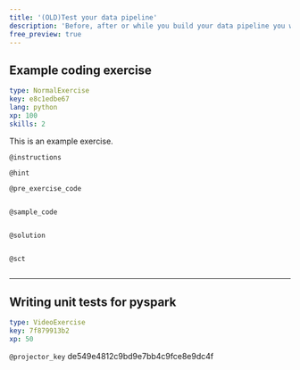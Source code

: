 ```yaml
---
title: '(OLD)Test your data pipeline'
description: 'Before, after or while you build your data pipeline you want to test it and gain confidence in its behaviour. '
free_preview: true
---
```


## Example coding exercise

```yaml
type: NormalExercise
key: e8c1edbe67
lang: python
xp: 100
skills: 2
```

This is an example exercise.

`@instructions`


`@hint`


`@pre_exercise_code`
```{python}

```

`@sample_code`
```{python}

```

`@solution`
```{python}

```

`@sct`
```{python}

```

---

## Writing unit tests for pyspark

```yaml
type: VideoExercise
key: 7f879913b2
xp: 50
```

`@projector_key`
de549e4812c9bd9e7bb4c9fce8e9dc4f
